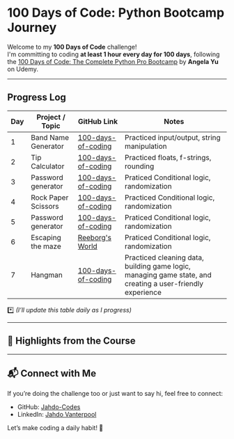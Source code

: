 # 100 Days of Code: Python Bootcamp Journey

Welcome to my **100 Days of Code** challenge!   
I'm committing to coding **at least 1 hour every day for 100 days**, following the [100 Days of Code: The Complete Python Pro Bootcamp](https://www.udemy.com/course/100-days-of-code/?couponCode=KEEPLEARNING) by **Angela Yu** on Udemy.

---

## Progress Log

| Day | Project / Topic | GitHub Link | Notes |
|-----|------------------|-------------|-------|
| 1   | Band Name Generator | [100-days-of-coding](https://github.com/Jahdo-Codes/100-days-of-coding/blob/main/Days/Day%201%20to%2014.ipynb) | Practiced input/output, string manipulation |
| 2   | Tip Calculator | [100-days-of-coding](https://github.com/Jahdo-Codes/100-days-of-coding/blob/main/Days/Day%201%20to%2014.ipynb) | Practiced floats, f-strings, rounding |
| 3   | Password generator  | [100-days-of-coding](https://github.com/Jahdo-Codes/100-days-of-coding/blob/main/Days/Day%201%20to%2014.ipynb) | Praticed Conditional logic, randomization |
| 4   | Rock Paper Scissors  | [100-days-of-coding](https://github.com/Jahdo-Codes/100-days-of-coding/blob/main/Days/Day%201%20to%2014.ipynb) | Practiced Conditional logic, randomization |
| 5   | Password generator  | [100-days-of-coding](https://github.com/Jahdo-Codes/100-days-of-coding/blob/main/Days/Day%201%20to%2014.ipynb) | Praticed Conditional logic, randomization |
| 6   | Escaping the maze  | [Reeborg's World]([https://github.com/Jahdo-Codes/100-days-of-coding/blob/main/Days/Day%201%20to%2014.ipynb](https://reeborg.cs20.ca/?lang=en&mode=python&menu=%2Fworlds%2Fmenus%2Fsk_menu.json&name=Maze&url=%2Fworlds%2Ftutorial_en%2Fmaze1.json)) | Praticed Conditional logic, randomization |
| 7   | Hangman  | [100-days-of-coding](https://github.com/Jahdo-Codes/100-days-of-coding/blob/main/Days/Day%201%20to%2014.ipynb) | Practiced cleaning data, building game logic, managing game state, and creating a user-friendly experience |



*️⃣ *(I’ll update this table daily as I progress)*

---

## 🌟 Highlights from the Course

> 

---

## 📬 Connect with Me

If you’re doing the challenge too or just want to say hi, feel free to connect:

- GitHub: [Jahdo-Codes](https://github.com/Jahdo-Codes)
- LinkedIn: [Jahdo Vanterpool](https://www.linkedin.com/in/jahdo-vanterpool/)

Let’s make coding a daily habit! 💪
